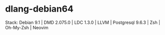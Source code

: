 # dlang-debian64
Stack: Debian 9.1 | DMD 2.075.0 | LDC 1.3.0 | LLVM  | Postgresql 9.6.3  | Zsh | Oh-My-Zsh | Neovim
